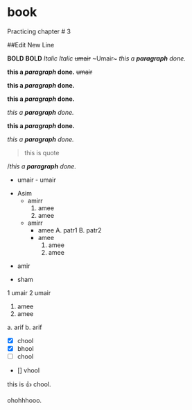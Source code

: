 # book
Practicing chapter # 3

##Edit New Line

**BOLD** 
__BOLD__ 
*Italic* 
_Italic_ 
~~umair~~
~Umair~ 
*this a **paragraph** done.*

__this a *paragraph* done.__
~~umair~~

__this a _paragraph_ done.__

**this a *paragraph* done.**

_this a __paragraph__ done._


**this a _paragraph_ done.**

_this a **paragraph** done._

> this is quote

/*this a __paragraph__ done.*


- umair - umair
* Asim
    - amirr
        1. amee
        2. amee
    * amirr
        - amee
              A. patr1
              B. patr2
        * amee
            1. amee
            2.  amee
- amir
* sham 

1 umair
2 umair

1. amee
2. amee

a. arif
b. arif

- [x] chool
- [X] bhool
- [ ] chool
- [] vhool


this is :+1: chool.

ohohhhooo.






















